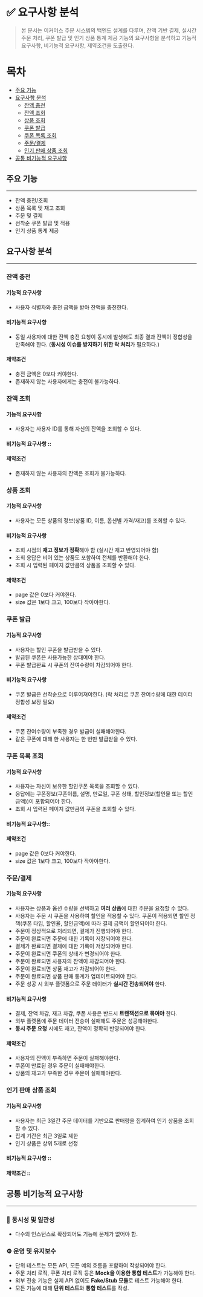 # ✅ 요구사항 분석

> 본 문서는 이커머스 주문 시스템의 백엔드 설계를 다루며, 잔액 기반 결제, 실시간 주문 처리, 쿠폰 발급 및 인기 상품 통계 제공 기능의 요구사항을 분석하고 기능적 요구사항, 비기능적 요구사항, 제약조건을 도출한다.

# 목차

- [주요 기능](#주요-기능)
- [요구사항 분석](#요구사항-분석)
    - [잔액 충전](#잔액-충전)
    - [잔액 조회](#잔액-조회)
    - [상품 조회](#상품-조회)
    - [쿠폰 발급](#쿠폰-발급)
    - [쿠폰 목록 조회](#쿠폰-목록-조회)
    - [주문/결제](#주문결제)
    - [인기 판매 상품 조회](#인기-판매-상품-조회)
- [공통 비기능적 요구사항](#공통-비기능적-요구사항)

## 주요 기능

---
- 잔액 충전/조회
- 상품 목록 및 재고 조회
- 주문 및 결제
- 선착순 쿠폰 발급 및 적용
- 인기 상품 통계 제공


## 요구사항 분석

---

### 잔액 충전
#### 기능적 요구사항
- 사용자 식별자와 충전 금액을 받아 잔액을 충전한다.

#### 비기능적 요구사항
- 동일 사용자에 대한 잔액 충전 요청이 동시에 발생해도 최종 결과 잔액이 정합성을 만족해야 한다. (**동시성 이슈를 방지하기 위한 락 처리**가 필요하다.)

#### 제약조건
- 충전 금액은 0보다 커야한다.
- 존재하지 않는 사용자에게는 충전이 불가능하다.

### 잔액 조회
#### 기능적 요구사항
- 사용자는 사용자 ID를 통해 자신의 잔액을 조회할 수 있다.

#### 비기능적 요구사항 ::

#### 제약조건
- 존재하지 않는 사용자의 잔액은 조회가 불가능하다.


### 상품 조회
#### 기능적 요구사항
- 사용자는 모든 상품의 정보(상품 ID, 이름, 옵션별 가격/재고)를 조회할 수 있다.

#### 비기능적 요구사항
- 조회 시점의 **재고 정보가 정확**해야 함  (실시간 재고 반영되어야 함)
- 조회 응답은 비어 있는 상품도 포함하여 전체를 반환해야 한다.
- 조회 시 입력된 페이지 값만큼의 상품을 조회할 수 있다.

#### 제약조건
- page 값은 0보다 커야한다.
- size 값은 1보다 크고, 100보다 작아야한다.


### 쿠폰 발급
#### 기능적 요구사항
- 사용자는 할인 쿠폰을 발급받을 수 있다.
- 발급된 쿠폰은 사용가능한 상태여야 한다.
- 쿠폰 발급완료 시 쿠폰의 잔여수량이 차감되어야 한다.

#### 비기능적 요구사항
- 쿠폰 발급은 선착순으로 이루어져야한다. (락 처리로 쿠폰 잔여수량에 대한 데이터 정합성 보장 필요)

#### 제약조건
- 쿠폰 잔여수량이 부족한 경우 발급이 실패해야한다.
- 같은 쿠폰에 대해 한 사용자는 한 번만 발급받을 수 있다.


### 쿠폰 목록 조회
#### 기능적 요구사항
- 사용자는 자신이 보유한 할인쿠폰 목록을 조회할 수 있다.
- 응답에는 쿠폰정보(쿠폰이름, 설명, 만료일, 쿠폰 상태, 할인정보(할인율 또는 할인금액))이 포함되어야 한다.
- 조회 시 입력된 페이지 값만큼의 쿠폰을 조회할 수 있다.

#### 비기능적 요구사항::
#### 제약조건
- page 값은 0보다 커야한다.
- size 값은 1보다 크고, 100보다 작아야한다.

### 주문/결제
#### 기능적 요구사항
- 사용자는 상품과 옵션 수량을 선택하고 **여러 상품**에 대한 주문을 요청할 수 있다.
- 사용자는 주문 시 쿠폰을 사용하여 할인을 적용할 수 있다. 쿠폰이 적용되면 할인 정책(쿠폰 타입, 할인율, 할인금액)에 따라 결제 금액이 할인되어야 한다.
- 주문이 정상적으로 처리되면, 결제가 진행되어야 한다.
- 주문이 완료되면 주문에 대한 기록이 저장되어야 한다.
- 결제가 완료되면 결제에 대한 기록이 저장되어야 한다.
- 주문이 완료되면 쿠폰의 상태가 변경되어야 한다.
- 주문이 완료되면 사용자의 잔액이 차감되어야 한다.
- 주문이 완료되면 상품 재고가 차감되어야 한다.
- 주문이 완료되면 상품 판매 통계가 업데이트되어야 한다.
- 주문 성공 시 외부 플랫폼으로 주문 데이터가 **실시간 전송되어야** 한다.

#### 비기능적 요구사항
- 결제, 잔액 차감, 재고 차감, 쿠폰 사용은 반드시 **트랜잭션으로 묶여야** 한다.
- 외부 플랫폼에 주문 데이터 전송이 실패해도 주문은 성공해야한다.
- **동시 주문 요청** 시에도 재고, 잔액이 정확히 반영되어야 한다.

#### 제약조건
- 사용자의 잔액이 부족하면 주문이 실패해야한다.
- 쿠폰이 만료된 경우 주문이 실패해야한다.
- 상품의 재고가 부족한 경우 주문이 실패해야한다.


### 인기 판매 상품 조회
#### 기능적 요구사항
- 사용자는 최근 3일간 주문 데이터를 기반으로 판매량을 집계하여 인기 상품을 조회할 수 있다.
- 집계 기간은 최근 3일로 제한
- 인기 상품은 상위 5개로 선정

#### 비기능적 요구사항 ::

#### 제약조건 ::


## 공통 비기능적 요구사항

---
### 🔐 동시성 및 일관성
- 다수의 인스턴스로 확장되어도 기능에 문제가 없어야 함.


### ⚙️ 운영 및 유지보수
- 단위 테스트는 모든 API, 모든 예외 흐름을 포함하여 작성되어야 한다.
- 주문 처리 로직, 쿠폰 처리 로직 등은 **Mock을 이용한 통합 테스트**가 가능해야 한다.
- 외부 전송 기능은 실제 API 없이도 **Fake/Stub 모듈**로 테스트 가능해야 한다.
- 모든 기능에 대해 **단위 테스트**와 **통합 테스트**를 작성.
